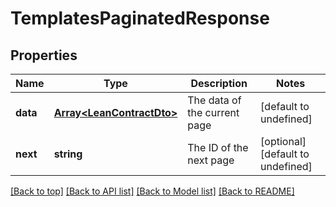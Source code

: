 # TemplatesPaginatedResponse

## Properties

|Name | Type | Description | Notes|
|------------ | ------------- | ------------- | -------------|
|**data** | [**Array&lt;LeanContractDto&gt;**](LeanContractDto.md) | The data of the current page | [default to undefined]|
|**next** | **string** | The ID of the next page | [optional] [default to undefined]|




[[Back to top]](#) [[Back to API list]](../../README.md#documentation-for-api-endpoints) [[Back to Model list]](../../README.md#documentation-for-models) [[Back to README]](../../README.md)
